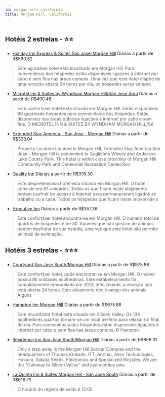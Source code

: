 ```yaml
---
id: morgan-hill-california
title: Morgan Hill, Califórnia
---
```


<center><img src="http://photos.hotelbeds.com/giata/25/252752/252752a_hb_a_054.jpg" alt="" /></center>


## Hotéis 2 estrelas - ⭐️⭐️

-    [Holiday Inn Express & Suites San Jose-Morgan Hill](https://www.hurb.com/hoteis/morgan-hill/holiday-inn-express-suites-san-jose-morgan-hill-JNP-JP045389?cmp=18055) Diárias a partir de R$590.82
   > Este agradável hotel está localizado em Morgan Hill. Para conveniência dos hóspedes estão disponíveis ligações à internet por cabo e sem fios nas áreas comuns. Uma vez que este hotel dispõe de uma receção aberta 24 horas por dia, os hóspedes serão sempre 
-    [Microtel Inn & Suites by Wyndham Morgan Hill/San Jose Area](https://www.hurb.com/hoteis/morgan-hill/microtel-inn-suites-by-wyndham-morgan-hill-san-jose-area-JNP-JP431695?cmp=18055) Diárias a partir de R$400.48
   > Este confortável hotel está situado em Morgan Hill. Estão disponíveis 60 quartosde hóspedes para conveniência dos hóspedes. Estão disponíveis nas áreas públicas ligações à internet por cabo e sem fios. O MICROTEL INN &amp; SUITES BY WYNDHAM MORGAN HILL/SA
-    [Extended Stay America - San Jose - Morgan Hill](https://www.hurb.com/hoteis/morgan-hill/extended-stay-america-san-jose-morgan-hill-JNP-JP183191?cmp=18055) Diárias a partir de R$333.04
   > Property Location Located in Morgan Hill, Extended Stay America San Jose - Morgan Hill is convenient to Guglielmo Winery and Anderson Lake County Park. This hotel is within close proximity of Morgan Hill Community Park and Centennial Recreation Center.Roo
-    [Quality Inn](https://www.hurb.com/hoteis/morgan-hill/quality-inn-JNP-JP044470?cmp=18055) Diárias a partir de R$335.30
   > Este despretensioso hotel está situado em Morgan Hill. O hotel consiste em 83 unidades. Todos os que ficam neste alojamento podem usufruir do acesso à internet para permanecerem ligados ao trabalho ou a casa. Todos os hóspedes que ficam neste imóvel não s
-    [Executive Inn](https://www.hurb.com/hoteis/morgan-hill/executive-inn-JNP-JP420357?cmp=18055) Diárias a partir de R$357.36
   > Este confortável hotel encontra-se em Morgan Hill. O número total de quartos de hóspedes é de 30. Aqueles que não gostam de animais podem desfrutar de sua estadia, uma vez que este hotel não permite animais de estimação. 

## Hotéis 3 estrelas - ⭐️⭐️⭐️

-    [Courtyard San Jose South/Morgan Hill](https://www.hurb.com/hoteis/morgan-hill/courtyard-san-jose-south-morgan-hill-JNP-JP185996?cmp=18055) Diárias a partir de R$975.88
   > Este confortável hotel, pode encontrar-se em Morgan Hill. O imóvel possui 90 unidades acolhedoras. Este estabelecimento foi completamente remodelado em 2010. Infelizmente, a receção não está aberta 24 horas. Este alojamento não é amigo dos animais. Alguns
-    [Hampton Inn Morgan Hill](https://www.hurb.com/hoteis/morgan-hill/hampton-inn-morgan-hill-JNP-JP156991?cmp=18055) Diárias a partir de R$675.88
   > Este encantador hotel está situado em Silicon Valley. Os 106 acolhedores quartos tornam-se um local perfeito para relaxar no final do dia. Para conveniência dos hóspedes estão disponíveis ligações à internet por cabo e sem fios nas áreas comuns. O Hampton
-    [Residence Inn San Jose South/Morgan Hill](https://www.hurb.com/hoteis/morgan-hill/residence-inn-san-jose-south-morgan-hill-JNP-JP079102?cmp=18055) Diárias a partir de R$858.31
   > Only a step away is the Morgan Hill Soccer Complex and the headquarters of Thomas Kinkade, ITT, Anritsu, Alien Technologies, Hospira, Sakata Seeds, Flextronics and Specialized Bicycles. We are the &quot;Gateway to Silicon Valley&quot; and just minutes awa
-    [La Quinta Inn & Suites Morgan Hill - San Jose South](https://www.hurb.com/hoteis/morgan-hill/la-quinta-inn-suites-morgan-hill-san-jose-south-JNP-JP481148?cmp=18055) Diárias a partir de R$618.73
   > O horário do registo de saída é 12:00
